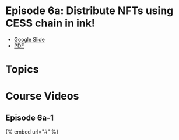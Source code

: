 # Episode 6a: Distribute NFTs using CESS chain in ink!

- [Google Slide](#)
- [PDF](#)

# Topics

# Course Videos

## Episode 6a-1

{% embed url="#" %}
